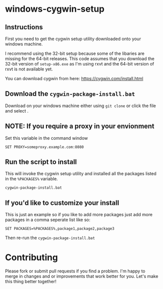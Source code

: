 # windows-cygwin-setup

## Instructions
First you need to get the cygwin setup utility downloaded onto your
windows machine.

I recommend using the 32-bit setup because some of the libaries are missing for the 64-bit releases.  This code assumes that you download the 32-bit version of `setup-x86.exe` as I'm using rxvt and the 64-bit version of rxvt is not available yet.

You can download cygwin from here: https://cygwin.com/install.html

## Download the `cygwin-package-install.bat` 
Download on your windows machine either using `git clone` or click the file and select <RAW>.

## NOTE: If you require a proxy in your envionment
Set this variable in the command window
```
SET PROXY=someproxy.example.com:8080
```

## Run the script to install 
This will invoke the cygwin setup utility and installed all the packages listed in the `%PACKAGES%` variable.
```
cygwin-package-install.bat
```

## If you'd like to customize your install
This is just an example so if you like to add more packages just add more packages in a comma seperate list like so:
```
SET PACKAGES=%PACKAGES%,package1,package2,package3
```

Then re-run the `cygwin-package-install.bat`

# Contributing
Please fork or submit pull requests if you find a problem.  I'm happy to merge in changes and or improvements that work better for you.  Let's make this thing better together!
